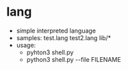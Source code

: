 # lang
- simple interpreted language
- samples: test.lang test2.lang lib/*
- usage: 
    - pyhton3 shell.py
    - python3 shell.py --file FILENAME

